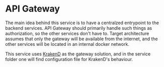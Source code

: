 # API Gateway
The main idea behind this service is to have a centralzed entrypoint to the backend services. API Gateway should primarily handle such things as authorization, so the other services don't have to.
Target architecture assumes that only the gateway will be available from the internet, and the other services will be located in an internal docker network.

This service uses [KrakenD](https://www.krakend.io/docs/overview/) as the gateway solution, and in the service folder one will find configuration file for KrakenD's behaviour.